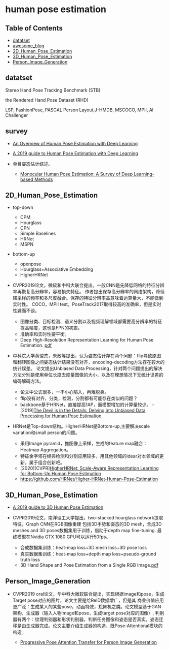 # human pose estimation

## Table of Contents

- [datatset](#datatset)
- [awesome_blog](#awesome_blog)
- [2D_Human_Pose_Estimation](#2D_Human_Pose_Estimation)
- [3D_Human_Pose_Estimation](#3D_Human_Pose_Estimation)
- [Person_Image_Generation](#Person_Image_Generation)

## datatset

Stereo Hand Pose Tracking Benchmark (STB)

the Rendered Hand Pose Dataset (RHD)

LSP, FashionPose, PASCAL Person Layout,J-HMDB, MSCOCO, MPII, AI Challenger

## survey

- [An Overview of Human Pose Estimation with Deep Learning](https://medium.com/beyondminds/an-overview-of-human-pose-estimation-with-deep-learning-d49eb656739b)
- [A 2019 guide to Human Pose Estimation with Deep Learning](https://nanonets.com/blog/human-pose-estimation-2d-guide/)

- 单目姿态估计综述。
  - [Monocular Human Pose Estimation: A Survey of Deep Learning-based Methods](https://arxiv.org/pdf/2006.01423.pdf)

## 2D_Human_Pose_Estimation

- top-down
  - CPM
  - Hourglass
  - CPN
  - Simple Baselines
  - HRNet
  - MSPN
- bottom-up
  - openpose
  - Hourglass+Associative Embedding
  - HigherHRNet

- CVPR2019论文，微软和中科大联合提出。一般CNN是先降低网络的特征分辨率再恢复高分辨率，容易损失特征。
作者提出保存高分辨率的网络架构，降低降采样的频率和多尺度融合。保存的特征分辨率高意味着运算量大，不能做到实时性。
COCO，MPII test，PoseTrack2017取得较高的准确率，但是实时性避而不谈。
  - 图像分类、目标检测、语义分割以及视频理解领域都需要高分辨率的特征提高精度，这也是FPN的初衷。
  - 准确率和实时性要平衡。
  - Deep High-Resolution Representation Learning for Human Pose Estimation. [pdf](http://cn.arxiv.org/pdf/1902.09212.pdf)

- 中科院大学黄骏杰，朱政等提出，认为姿态估计存在两个问题：flip导致原图和翻转图像之间姿态估计结果没有对齐，encoding-decoding方法存在较大的统计误差。
论文提出Unbiased Data Processing，针对两个问题提出的解决方法分别是使用单位长度去度量图像的大小，以及在理想情况下无统计误差的编码解码方法。
  - 论文中公式很多，一不小心陷入，再难脱身。
  - flip没有对齐，分类，检测，分割都有可能存在类似的问题？
  - backbone基于HRNet，直接提高1AP，而模型增加的计算量较少。
  -[2019][The Devil is in the Details: Delving into Unbiased Data Processing for Human Pose Estimation](https://128.84.21.199/pdf/1911.07524.pdf)

- HRNet是Top-down结构。HigherHRNet是Bottom-up,主要解决scale variation和small person的问题。
  - 采用Image pyramid，推图像上采样，生成的feature map融合：Heatmap Aggregation。
  - 特征金字塔在经典检测和分割应用较多，用其他领域的idear对本领域的更新，属于组合创新吧。
  - [2020][CVPR][HigherHRNet: Scale-Aware Representation Learning for Bottom-Up Human Pose Estimation](https://arxiv.org/pdf/1908.10357.pdf)
  - <https://github.com/HRNet/Higher-HRNet-Human-Pose-Estimation>

## 3D_Human_Pose_Estimation

- [A 2019 guide to 3D Human Pose Estimation](https://blog.nanonets.com/human-pose-estimation-3d-guide/)

- CVPR2019论文，南洋理工大学提出，two-stacked hourglass network提取特征，Graph CNN在RGB图像重建
包括3D手势和姿态的3D mesh，合成3D meshes and 3D poses数据集用于训练，借助于depth map fine-tuning.
最终模型在Nvidia GTX 1080 GPU可以运行50fps。
  - 合成数据集训练：heat-map loss+3D mesh loss+3D pose loss
  - 真实数据集训练：heat-map loss+depth map loss+pseudo-ground truth loss
  - 3D Hand Shape and Pose Estimation from a Single RGB Image.[pdf](https://arxiv.org/pdf/1903.00812.pdf)

## Person_Image_Generation

- CVPR2019 oral论文，华中科大微软联合提出，实现根据image和pose，生成Target pose对应的图片，论文主要是给ReID数据增广，但是其
商业价值应用更广泛：生成某人的某些pose，动画特效，尬舞机之类。论文模型基于GAN架构，生成器（输入人物image和pose，生成target pose对应的图像）,
判别器有两个：纹理判别器和形状判别器，判断任务图像和姿态是否真实。姿态迁移是由生成器完成。论文主要介绍生成器的构造，既Pose-Attentional模块的构造。

  - [Progressive Pose Attention Transfer for Person Image Generation](https://arxiv.org/pdf/1904.03349.pdf)
